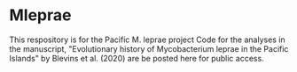# Mleprae
This respository is for the Pacific M. leprae project
Code for the analyses in the manuscript, "Evolutionary history of Mycobacterium leprae in the Pacific Islands" by Blevins et al. (2020) are be posted here for public access.
